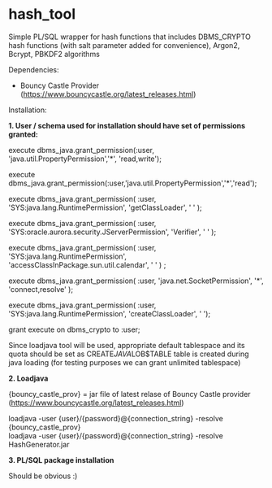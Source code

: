 # hash_tool
Simple PL/SQL wrapper for hash functions that includes DBMS_CRYPTO hash functions (with salt parameter added for convenience), Argon2, Bcrypt, PBKDF2 algorithms


Dependencies:
- Bouncy Castle Provider (https://www.bouncycastle.org/latest_releases.html)

Installation:

<b>1. User / schema used for installation should have set of permissions granted:</b>

execute dbms_java.grant_permission(:user, 'java.util.PropertyPermission','*', 'read,write');

execute dbms_java.grant_permission(:user,'java.util.PropertyPermission','*','read');

execute dbms_java.grant_permission( :user, 'SYS:java.lang.RuntimePermission', 'getClassLoader', ' ' );

execute dbms_java.grant_permission( :user, 'SYS:oracle.aurora.security.JServerPermission', 'Verifier', ' ' );

execute dbms_java.grant_permission( :user, 'SYS:java.lang.RuntimePermission', 'accessClassInPackage.sun.util.calendar', ' ' ) ; 

execute dbms_java.grant_permission( :user, 'java.net.SocketPermission', '*', 'connect,resolve' );

execute dbms_java.grant_permission( :user, 'SYS:java.lang.RuntimePermission', 'createClassLoader', ' ');

grant execute on dbms_crypto to :user;

Since loadjava tool will be used, appropriate default tablespace and its quota should be set as CREATE$JAVA$LOB$TABLE table is created during java loading (for testing purposes we can grant unlimited tablespace)

<b>2. Loadjava</b>

{bouncy_castle_prov} = jar file of latest relase of Bouncy Castle provider (https://www.bouncycastle.org/latest_releases.html) 

loadjava -user {user}/{password}@{connection_string} -resolve {bouncy_castle_prov} <br>
loadjava -user {user}/{password}@{connection_string} -resolve HashGenerator.jar


<b>3. PL/SQL package installation</b>

Should be obvious :)
